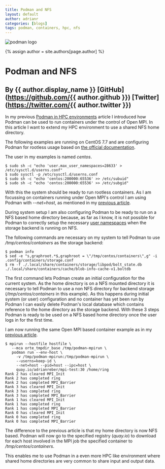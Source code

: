 ```yaml
---
title: Podman and NFS
layout: default
author: adrianr
categories: [blogs]
tags: podman, containers, hpc, nfs
---
```


![podman logo](https://podman.io/images/podman.svg)

{% assign author = site.authors[page.author] %}

# Podman and NFS
## By {{ author.display_name }} [GitHub](https://github.com/{{ author.github }}) [Twitter](https://twitter.com/{{ author.twitter }})

In my previous [Podman in HPC
environments](https://podman.io/blogs/2019/09/26/podman-in-hpc.html) article I
introduced how Podman can be used to run containers under the control of Open
MPI. In this article I want to extend my HPC environment to use a shared NFS
home directory.

<!--readmore-->

The following examples are running on CentOS 7.7 and are
configuring Podman for rootless usage based on [the official
documentation](https://access.redhat.com/documentation/en-us/red_hat_enterprise_linux_atomic_host/7/html-single/managing_containers/index#running_containers_as_root_or_rootless).

The user in my examples is named *centos*.

```shell
$ sudo sh -c "echo 'user.max_user_namespaces=28633' > /etc/sysctl.d/userns.conf"
$ sudo sysctl -p /etc/sysctl.d/userns.conf
$ sudo sh -c "echo 'centos:200000:65536' >> /etc/subuid"
$ sudo sh -c "echo 'centos:200000:65536' >> /etc/subgid"
```

With this the system should be ready to run rootless containers. As I am focussing
on containers running under Open MPI's control I am using Podman with *--net=host*,
as mentioned in my [previous article](https://podman.io/blogs/2019/09/26/podman-in-hpc.html).

During system setup I am also configuring Podman to be ready to run on a NFS
based home directory because, as far as I know, it is not possible for Podman
to correctly setup the necessary [user
namespaces](http://man7.org/linux/man-pages/man7/user_namespaces.7.html) when
the storage backend is running on NFS.

The following commands are necessary on my system to tell Podman to use
*/tmp/centos/containers* as the storage backend:

```shell
$ podman info
$ sed -e "s,graphroot.*$,graphroot = \"/tmp/centos/containers\",g" -i .config/containers/storage.conf
$ rm -f ./.local/share/containers/storage/libpod/bolt_state.db ./.local/share/containers/cache/blob-info-cache-v1.boltdb
```

The first command lets Podman create an initial configuration for the current
system. As the home directory is on a NFS mounted directory it is necessary to
tell Podman to use a non NFS directory for backend storage
(*/tmp/centos/containers* in this example). As this happens during initial
system (or user) configuration and no container has yet been run by Podman I
can easily delete Podman's local database which contains reference to the home
directory as the storage backend. With these 3 steps Podman is ready to be used
on a NFS based home directory once the user logs in for the first time.

I am now running the same Open MPI based container example as in my
[previous article](https://podman.io/blogs/2019/09/26/podman-in-hpc.html).

```shell
$ mpirun --hostfile hostfile \
   --mca orte_tmpdir_base /tmp/podman-mpirun \
   podman run --env-host \
     -v /tmp/podman-mpirun:/tmp/podman-mpirun \
     --userns=keep-id \
     --net=host --pid=host --ipc=host \
     quay.io/adrianreber/mpi-test:30 /home/ring
Rank 2 has cleared MPI_Init
Rank 2 has completed ring
Rank 2 has completed MPI_Barrier
Rank 3 has cleared MPI_Init
Rank 3 has completed ring
Rank 3 has completed MPI_Barrier
Rank 1 has cleared MPI_Init
Rank 1 has completed ring
Rank 1 has completed MPI_Barrier
Rank 0 has cleared MPI_Init
Rank 0 has completed ring
Rank 0 has completed MPI_Barrier
```

The difference to the previous article is that my home directory is now NFS
based. Podman will now go to the specified registry (*quay.io*) to download for
each host involved in the MPI job the specified container to
*/tmp/centos/containers*.

This enables me to use Podman in a even more HPC like environment where shared
home directories are very common to share input and output data.
